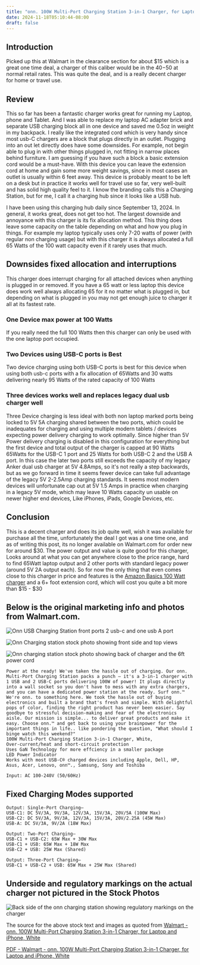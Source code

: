 ```yaml
---
title: "onn. 100W Multi-Port Charging Station 3-in-1 Charger, for Laptop and iPhone, White Review"
date: 2024-11-18T05:10:44-08:00
draft: false
---
```


## Introduction 
Picked up this at Walmart in the clearance section for about $15 which is a great one time deal, a charger of this caliber would be in the $40-$50 at normal retail rates. This was quite the deal, and is a really decent charger for home or travel use. 

## Review 
This so far has been a fantastic charger works great for running my Laptop, phone and Tablet. And I was able to replace my laptop AC adapter brick and separate USB charging block all in one device and saved me 0.5oz in weight in my backpack. I really like the integrated cord which is very handy since most usb-C chargers are a block that plugs directly in an outlet. Plugging into an out let directly does have some downsides. For example, not begin able to plug in with other things plugged in, not fitting in narrow places behind furniture. I am guessing if you have such a block a basic extension cord would be a must-have. With this device you can leave the extension cord at home and gain some more weight savings, since in most cases an outlet is usually within 6 feet away. This device is probably meant to be left on a desk but in practice it works well for travel use so far, very well-built and has solid high quality feel to it. I know the branding calls this a Charging Station, but for me, I call it a charging hub since it looks like a USB hub.

I have been using this charging hub daily since September 13, 2024. In general, it works great, does not get too hot. The largest downside and annoyance with this charger is its fix allocation method. This thing does leave some capacity on the table depending on what and how you plug in things. For example my laptop typically uses only 7-20  watts of power (with regular non charging usage) but with this charger it is always allocated a full 65 Watts of the 100 watt capacity even if it rarely uses that much.

## Downsides fixed allocation and interruptions

This charger does interrupt charging for all attached devices when anything is plugged in or removed. If you have a 65 watt or less laptop this device does work well always allocating 65 for it no matter what is plugged in, but depending on what is plugged in you may not get enough juice to charger it all at its fastest rate.

### One Device max power at 100 Watts
If you really need the full 100 Watts then this charger can only be used with the one laptop port occupied.

### Two Devices using USB-C ports is Best
Two device charging using both USB-C ports is best for this device when using both usb-c ports with a fix allocation of 65Watts and 30 watts delivering nearly 95 Watts of the rated capacity of 100 Watts

### Three devices works well and replaces legacy dual usb charger well
Three Device charging is less ideal with both non laptop marked ports being locked to 5V 5A charging shared between the two ports, which could be inadequates for charging and using multiple modern tablets / devices expecting power delivery charging to work optimally. Since higher than 5V Power delivery charging is disabled in this configuration for everything but the first device and total output of the charger is capped at 90 Watts 65Watts for the USB-C 1 port and 25 Watts for both USB-C 2 and the USB A port. In this case the later two ports still exceeds the capacity of my legacy Anker dual usb charger at 5V 4.8Amps, so it's not really a step backwards, but as we go forward in time it seems fewer device can take full advantage of the legacy 5V 2-2.5Amp charging standards.  It seems most modern devices will unfortunate cap out at 5V 1.5 Amps in practice when charging in a legacy 5V mode, which may leave 10 Watts capacity un usable on newer higher end devices, Like iPhones, iPads, Google Devices, etc. 

## Conclusion

This is a decent charger and does its job quite well, wish it was available for purchase all the time, unfortunately the deal I got was a one time one, and as of writing this post, its no longer available on Walmart.com for order new for around $30. The power output and value is quite good for this charger, Looks around at what you can get anywhere close to the price range, hard to find 65Watt laptop output and 2 other ports with standard legacy power (around 5V 2A output each). So for now the only thing that even comes close to this charger in price and features is the [Amazon Basics 100 Watt charger](https://www.amazon.com/AmazonBasics-Four-Port-Charger-USB-C-Ports/dp/B087MDYP24) and a 6+ foot extension cord, which will cost you quite a bit more than $15 - $30


## Below is the original marketing info and photos from Walmart.com.

![Onn USB Charging Station front ports 2 usb-c and one usb A port](onn-100W-Multi-Port-Charging-Station-3-in-1-Charger-for-Laptop-and-iPhone-White_f2684ab9-046e-4c09-b674-3ee5d1eab371.c5125afe6d2978d9d7fdd19cc6717cde.webp)

![Onn Charging station stock photo showing front side and top views](1e3c9e60-f37c-4fcd-8744-56183488065e.b4bca23eeb5b2f0090fb4c3add4c6bcc.webp)

![Onn charging station stock photo showing back of charger and the 6ft power cord](5eed31d4-00bb-402d-99b0-b6b6b6b6652d.f38d55b71c2fc6c4a63cdc28973ba442.webp)

    Power at the ready! We've taken the hassle out of charging. Our onn. Multi-Port Charging Station packs a punch – it's a 3-in-1 charger with 1 USB and 2 USB-C ports delivering 100W of power! It plugs directly into a wall socket so you don't have to mess with any extra chargers, and you can have a dedicated power station at the ready. Surf onn.™ We're onn. to something here. We took the hassle out of buying electronics and built a brand that's fresh and simple. With delightful pops of color, finding the right product has never been easier. Say goodbye to stressful decision-making and fear of the electronics aisle. Our mission is simple... to deliver great products and make it easy. Choose onn.™ and get back to using your brainpower for the important things in life.. like pondering the question, "What should I binge watch this weekend?"
    100W Multi-Port Charging Station 3-in-1 Charger, White,
    Over-current/heat and short-circuit protection
    Uses GaN Technology for more effciency in a smaller package
    LED Power Indicator
    Works with most USB-C® charged devices including Apple, Dell, HP, Asus, Acer, Lenovo, onn™., Samsung, Sony and Toshiba
    
    Input: AC 100-240V (50/60Hz)
## Fixed Charging Modes supported
    Output: Single-Port Charging–
    USB-C1: DC 5V/3A, 9V/3A, 12V/3A, 15V/3A, 20V/5A (100W Max)
    USB-C2: DC 5V/3A, 9V/3A, 12V/3A, 15V/3A, 20V/2.25A (45W Max)
    USB-A: DC 5V/3A, 9V/2A (18W Max)
    
    Output: Two-Port Charging–
    USB-C1 + USB-C2: 65W Max + 30W Max
    USB-C1 + USB: 65W Max + 18W Max
    USB-C2 + USB: 25W Max (Shared)
    
    Output: Three-Port Charging–
    USB-C1 + USB-C2 + USB: 65W Max + 25W Max (Shared)

## Underside and regulatory markings on the actual charger not pictured in the Stock Photos 
![Back side of the onn charging station showing regulatory markings on the charger](onnBackSideOfCharger.jpg)

The source for the above stock text and images as quoted from [Walmart - onn. 100W Multi-Port Charging Station 3-in-1 Charger, for Laptop and iPhone, White](https://www.walmart.com/ip/onn-100W-Multi-Port-Charging-Station-3-in-1-Charger-for-Laptop-and-iPhone-White/1769453001?from=/search)

[PDF - Walmart - onn. 100W Multi-Port Charging Station 3-in-1 Charger, for Laptop and iPhone, White](onn.%20100W%20Multi-Port%20Charging%20Station%203-in-1%20Charger,%20for%20Laptop%20and%20iPhone,%20White%20-%20Walmart.com.pdf)